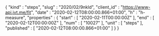 {
  "kind" : "steps",
  "slug" : "2020/02/9nkld",
  "client_id" : "https://www-api.jvt.me/fit",
  "date" : "2020-02-12T08:00:00.866+01:00",
  "h" : "h-measure",
  "properties" : {
    "start" : [ "2020-02-11T00:00:00Z" ],
    "end" : [ "2020-02-12T00:00:00Z" ],
    "num" : [ "10027" ],
    "unit" : [ "steps" ],
    "published" : [ "2020-02-12T08:00:00.866+01:00" ]
  }
}
